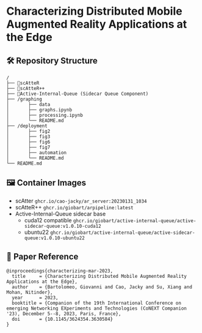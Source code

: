 # Characterizing Distributed Mobile Augmented Reality Applications at the Edge

## 🛠️ Repository Structure
```
/
├── 🔗scAtteR 
├── 🔗scAtteR++ 
├── 🔗Active-Internal-Queue (Sidecar Queue Component)
├── /graphing
│		├── data
│ 		├── graphs.ipynb
│		├── processing.ipynb
│		└── README.md
├── /deployment
│		├── fig2
│		├── fig3
│		├── fig6
│		├── fig7
│		├── automation
│		└── README.md
└── README.md 			 

```

## 🖼️ Container Images

- scAtter `ghcr.io/cao-jacky/ar_server:20230131_1034`
- scAtteR++ `ghcr.io/giobart/arpipeline:latest`
- Active-Internal-Queue sidecar base 
	- cuda12 compatible `ghcr.io/giobart/active-internal-queue/active-sidecar-queue:v1.0.10-cuda12` 
	- ubuntu22 `ghcr.io/giobart/active-internal-queue/active-sidecar-queue:v1.0.10-ubuntu22` 

## 🔗 Paper Reference 

```
@inproceedings{characterizing-mar-2023,
  title     = {Characterizing Distributed Mobile Augmented Reality Applications at the Edge},
  author    = {Bartolomeo, Giovanni and Cao, Jacky and Su, Xiang and Mohan, Nitinder},
  year      = 2023,
  booktitle = {Companion of the 19th International Conference on emerging Networking EXperiments and Technologies (CoNEXT Companion '23), December 5--8, 2023, Paris, France},
  doi       = {10.1145/3624354.3630584}
}
```
